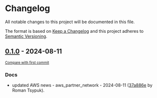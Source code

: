 # Changelog

All notable changes to this project will be documented in this file.

The format is based on [Keep a Changelog](http://keepachangelog.com/en/1.0.0/)
and this project adheres to [Semantic Versioning](http://semver.org/spec/v2.0.0.html).

<!-- insertion marker -->
## [0.1.0](https://github.com/tsypuk/aws-news/releases/tag/ver-2024-08-110.1.0) - 2024-08-11

<small>[Compare with first commit](https://github.com/tsypuk/aws-news/compare/967f53c157477af3e88e4a6b875a570817bf8902...ver-2024-08-11)</small>

### Docs

- updated AWS news - aws_partner_network - 2024-08-11 ([37a886e](https://github.com/tsypuk/aws-news/commit/37a886eb275b50152afb5e26e0f7a81372418761) by Roman Tsypuk).

